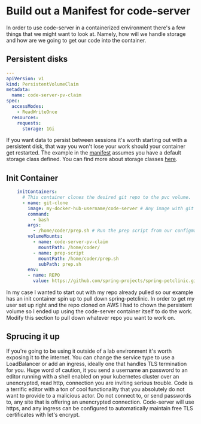 # Build out a Manifest for code-server

In order to use code-server in a containerized environment there's a few things that we might want to look at. Namely, how will we handle storage and how are we going to get our code into the container.

## Persistent disks

```yaml
---
apiVersion: v1
kind: PersistentVolumeClaim
metadata:
  name: code-server-pv-claim
spec:
  accessModes:
    - ReadWriteOnce
  resources:
    requests:
      storage: 1Gi
```

If you want data to persist between sessions it's worth starting out with a persistent disk, that way you won't lose your work should your container get restarted. The example in the [manifest](code-server.yaml) assumes you have a default storage class defined. You can find more about storage classes [here](https://kubernetes.io/docs/concepts/storage/storage-classes/).

## Init Container

```yaml
    initContainers:
      # This container clones the desired git repo to the pvc volume.
      - name: git-clone
        image: my-docker-hub-username/code-server # Any image with git will do
        command:
          - bash
        args:
          - /home/coder/prep.sh # Run the prep script from our configmap
        volumeMounts:
          - name: code-server-pv-claim
            mountPath: /home/coder/
          - name: prep-script
            mountPath: /home/coder/prep.sh
            subPath: prep.sh
        env:
        - name: REPO
          value: https://github.com/spring-projects/spring-petclinic.git
```

In my case I wanted to start out with my repo already pulled so our example has an init container spin up to pull down spring-petclinic. In order to get my user set up right and the repo cloned on AWS I had to chown the persistent volume so I ended up using the code-server container itself to do the work.  Modify this section to pull down whatever repo you want to work on.

## Sprucing it up

If you're going to be using it outside of a lab environment it's worth exposing it to the internet. You can change the service type to use a LoadBalancer or add an ingress, ideally one that handles TLS termination for you. Huge word of caution, it you send a username an password to an editor running with a shell enabled on your kubernetes cluster over an unencrypted, read http, connection you are inviting serious trouble. Code is a terrific editor with a ton of cool functionality that you absolutely do not want to provide to a malicious actor. Do not connect to, or send passwords to, any site that is offering an unencrypted connection. Code-server will use https, and any ingress can be configured to automatically maintain free TLS certificates with let's encrypt.
